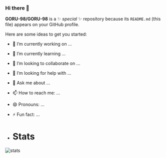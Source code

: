 ### Hi there 👋

**GORU-98/GORU-98** is a ✨ _special_ ✨ repository because its `README.md` (this file) appears on your GitHub profile.

Here are some ideas to get you started:

- 🔭 I’m currently working on ...
- 🌱 I’m currently learning ...
- 👯 I’m looking to collaborate on ...
- 🤔 I’m looking for help with ...
- 💬 Ask me about ...
- 📫 How to reach me: ...
- 😄 Pronouns: ...
- ⚡ Fun fact: ...

- # Stats
<p><img align="center" src="https://github-readme-streak-stats.herokuapp.com/?user=GORU-98&theme=onedark" alt="stats" /></p>
